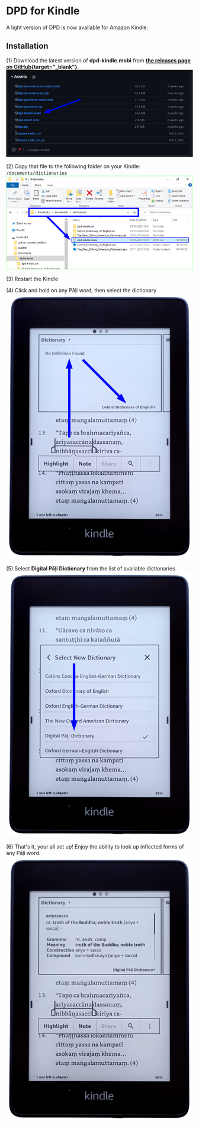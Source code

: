# DPD for Kindle

A light version of DPD is now available for Amazon Kindle. 

## Installation

(1) Download the latest version of **dpd-kindle.mobi** from **[the releases page on GitHub](https://github.com/digitalpalidictionary/dpd-db/releases/latest){target="_blank"}**.
![image](../pics/kindle/kindle_github.png)

(2) Copy that file to the following folder on your Kindle: `/documents/dictionaries`
![image](../pics/kindle/copy_dpd_on_kindle_02.png)

(3) Restart the Kindle

(4) Click and hold on any Pāḷi word, then select the dictionary
![image](../pics/kindle/Dictionary_Selection_01_Note_1920x1355.png)

(5) Select **Digital Pāḷi Dictionary** from the list of available dictionaries
![image](../pics/kindle/Dictionary_Selection_02_Note_1920x1355.png)

(6) That's it, your all set up! Enjoy the ability to look up inflected forms of any Pāḷi word.
![image](../pics/kindle/ariyasacca_Entry_01_1920x1355.png)



